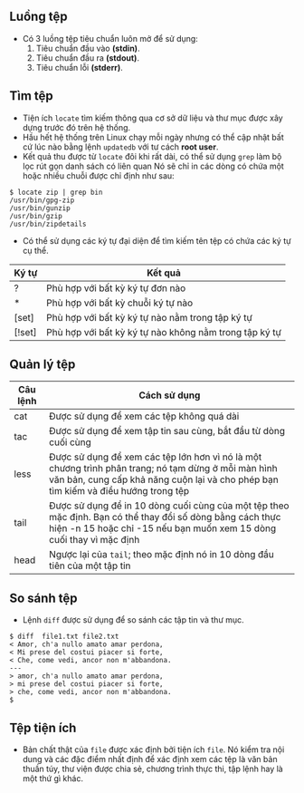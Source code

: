 ## Luồng tệp
* Có 3 luồng tệp tiêu chuẩn luôn mở để sử dụng:
  1. Tiêu chuẩn đầu vào **(stdin)**.
  2. Tiêu chuẩn đầu ra **(stdout)**.
  3. Tiêu chuẩn lỗi **(stderr)**.
## Tìm tệp
* Tiện ích `locate` tìm kiếm thông qua cơ sở dữ liệu và thư mục được xây dựng trước đó trên hệ thống.
* Hầu hết hệ thống trên Linux chạy mỗi ngày nhưng có thể cập nhật bất cứ lúc nào bằng lệnh `updatedb` với tư cách **root user**.
* Kết quả thu được từ `locate` đôi khi rất dài, có thể sử dụng `grep` làm bộ lọc rút gọn danh sách có liên quan  Nó sẽ chỉ in các dòng có chứa một hoặc nhiều chuỗi được chỉ định như sau: 
```
$ locate zip | grep bin
/usr/bin/gpg-zip
/usr/bin/gunzip
/usr/bin/gzip
/usr/bin/zipdetails
```  
* Có thể sử dụng các ký tự đại diện để tìm kiếm tên tệp có chứa các ký tự cụ thể.

|Ký tự|Kết quả|
|---------|-----------|
|?     |Phù hợp với bất kỳ ký tự đơn nào|
|*     |Phù hợp với bất kỳ chuỗi ký tự nào|
|[set] |Phù hợp với bất kỳ ký tự nào nằm trong tập ký tự|
|[!set]|Phù hợp với bất kỳ ký tự nào không nằm trong tập ký tự|

## Quản lý tệp
|Câu lệnh|Cách sử dụng|
|-------|-----------|
|cat  |Được sử dụng để xem các tệp không quá dài|
|tac  |Được sử dụng để xem tập tin sau cùng, bắt đầu từ dòng cuối cùng|
|less |Được sử dụng để xem các tệp lớn hơn vì nó là một chương trình phân trang; nó tạm dừng ở mỗi màn hình văn bản, cung cấp khả năng cuộn lại và cho phép bạn tìm kiếm và điều hướng trong tệp|
|tail |Được sử dụng để in 10 dòng cuối cùng của một tệp theo mặc định. Bạn có thể thay đổi số dòng bằng cách thực hiện -n 15 hoặc chỉ -15 nếu bạn muốn xem 15 dòng cuối thay vì mặc định|
|head |Ngược lại của ```tail```; theo mặc định nó in 10 dòng đầu tiên của một tập tin|

## So sánh tệp
* Lệnh `diff` được sử dụng để so sánh các tập tin và thư mục.
```
$ diff  file1.txt file2.txt
< Amor, ch'a nullo amato amar perdona,
< Mi prese del costui piacer si forte,
< Che, come vedi, ancor non m'abbandona.
---
> amor, ch'a nullo amato amar perdona,
> mi prese del costui piacer si forte,
> che, come vedi, ancor non m'abbandona.
$ 
```
## Tệp tiện ích

* Bản chất thật của `file` được xác định bởi tiện ích `file`. Nó kiểm tra nội dung và các đặc điểm nhất định để xác định xem các tệp là văn bản thuần túy, thư viện được chia sẻ, chương trình thực thi, tập lệnh hay là một thứ gì khác.
